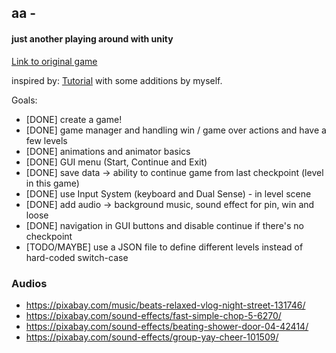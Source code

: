## aa -
#### just another playing around with unity
[Link to original game](https://apps.apple.com/us/app/aa/id905852173)


inspired by: [Tutorial](https://www.youtube.com/watch?v=nKBUIaZcv3U) with some additions by myself.

Goals:
- [DONE] create a game!
- [DONE] game manager and handling win / game over actions and have a few levels
- [DONE] animations and animator basics
- [DONE] GUI menu (Start, Continue and Exit)
- [DONE] save data -> ability to continue game from last checkpoint (level in this game)
- [DONE] use Input System (keyboard and Dual Sense) - in level scene
- [DONE] add audio -> background music, sound effect for pin, win and loose
- [DONE] navigation in GUI buttons and disable continue if there's no checkpoint
- [TODO/MAYBE] use a JSON file to define different levels instead of hard-coded switch-case

### Audios
- https://pixabay.com/music/beats-relaxed-vlog-night-street-131746/
- https://pixabay.com/sound-effects/fast-simple-chop-5-6270/
- https://pixabay.com/sound-effects/beating-shower-door-04-42414/
- https://pixabay.com/sound-effects/group-yay-cheer-101509/